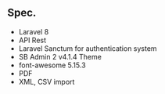 ## Spec.

- Laravel 8
- API Rest
- Laravel Sanctum for authentication system
- SB Admin 2 v4.1.4 Theme
- font-awesome 5.15.3
- PDF 
- XML, CSV import

